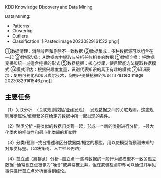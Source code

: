 KDD Knowledge Discovery and Data Mining

Data Mining:
- Patterns
- Clustering
- Outliers
- Classification
![[Pasted image 20230829161522.png]]

①数据清理：消除噪声和删除不一致数据
②数据集成：多种数据源可以组合在一起
③数据选择：从数据库中提取与分析任务相关的数据
④数据变换：把数据变换和统一成适合挖掘的形式
⑤数据挖掘：核心步骤，使用智能方法提取数据模式
⑥模式评估：根据兴趣度度量，识别代表知识的真正有趣的模式
⑦知识表示：使用可视化和知识表示技术，向用户提供挖掘的知识
![[Pasted image 20230829161546.png]]

## 主要任务
（1）关联分析  （关联规则挖掘/亚组发现）
–发现数据之间的关联规则，这些规则展示属性/值频繁的在给定的数据中所一起出现的条件。

（2）聚类分析
–将类似的数据归类到一起，形成一个新的类别进行分析。
–最大化类内的相似性和最小化类间的相似性

（3）分类/预测
–找出描述和区分数据类/概念的模型，用以使模型能预测未知的对象类标签。（如决策树、人工神经网路）

（4）孤立点（离群点）分析
–孤立点:一些与数据的一般行为或模型不一致的孤立数据
–通常孤立点被作为“噪音”或异常被丢弃，但在欺骗检测中却可以通过对罕见事件进行孤立点分析而得到结论。

